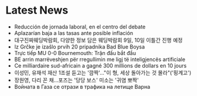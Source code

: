 # Latest News
-  Reducción de jornada laboral, en el centro del debate
-  Aplazarían baja a las tasas ante posible inflación
-  대구진짜웨딩박람회, 다양한 정보 담은 웨딩박람회 9일, 10일 이틀간 진행 예정
-  Iz Grčke je izašlo prvih 20 pripadnika Bad Blue Boysa
-  Trực tiếp MU 0-0 Bournemouth: Trận đấu bắt đầu
-  BE arrin marrëveshjen për rregullimin me ligj të inteligjencës artificiale
-  Ce milliardaire sud-africain a gagné 300 millions de dollars en 10 jours
-  이성민, 유재석 재산 1조설 듣고는 '깜짝'…"이 형, 세상 돌아가는 것 몰라"('핑계고')
-  장원영, 다리 꼰 채…포즈는 '당당 보스' 미소는 '귀염 뽀짝'
-  Войната в Газа се отрази в трафика на летище Варна
